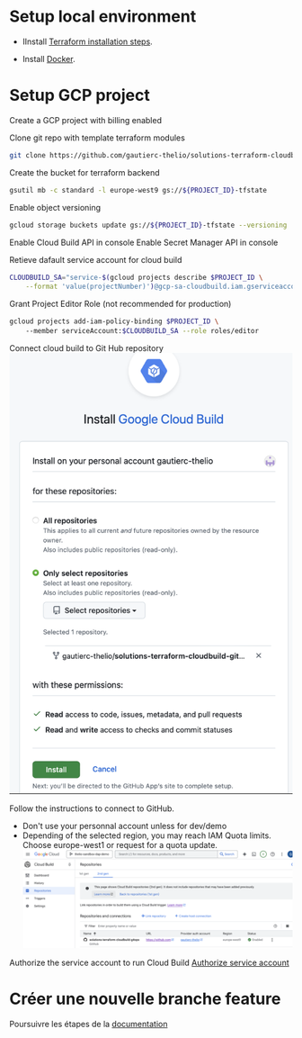 

# Setup local environment
- IInstall [Terraform installation steps](https://developer.hashicorp.com/terraform/tutorials/docker-get-started/install-cli#install-terraform).

- Install [Docker](https://docs.docker.com/get-started/introduction/get-docker-desktop/).


# Setup GCP project

Create a GCP project with billing enabled

Clone git repo with template terraform modules
```bash
git clone https://github.com/gautierc-thelio/solutions-terraform-cloudbuild-gitops.git
```

Create the bucket for terraform backend

```bash
gsutil mb -c standard -l europe-west9 gs://${PROJECT_ID}-tfstate
```

Enable object versioning
```bash
gcloud storage buckets update gs://${PROJECT_ID}-tfstate --versioning
```

Enable Cloud Build API in console
Enable Secret Manager API in console

Retieve dafault service account for cloud build
```bash
CLOUDBUILD_SA="service-$(gcloud projects describe $PROJECT_ID \
    --format 'value(projectNumber)')@gcp-sa-cloudbuild.iam.gserviceaccount.com"
```

Grant Project Editor Role (not recommended for production)
```bash
gcloud projects add-iam-policy-binding $PROJECT_ID \           
    --member serviceAccount:$CLOUDBUILD_SA --role roles/editor
```

Connect cloud build to Git Hub repository
![github-cloud_build-app](images/github-cloud_build-app.png "Cloud build app for GitHub")

Follow the instructions to connect to GitHub. 
  - Don't use your personnal account unless for dev/demo
  - Depending of the selected region, you may reach IAM Quota limits. Choose europe-west1 or request for a quota update.
![Cloud build repository](images/cloud_build-repo.png "Cloud build repository")

Authorize the service account to run Cloud Build 
[Authorize service account](https://console.cloud.google.com/cloud-build/settings/service-account?hl=fr&invt=Abk9_g&inv=1&project=thelio-sandbox-dap-demo)

# Créer une nouvelle branche feature
Poursuivre les étapes de la [documentation](https://cloud.google.com/docs/terraform/resource-management/managing-infrastructure-as-code#changing_your_environment_configuration_in_a_new_feature_branch)